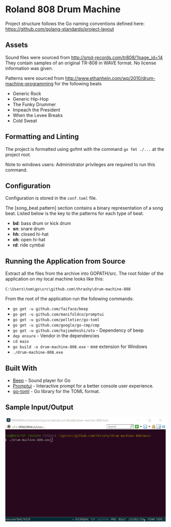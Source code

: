 
#  Roland 808 Drum Machine

Project structure follows the Go naming conventions defined here: https://github.com/golang-standards/project-layout

##  Assets

Sound files were sourced from http://smd-records.com/tr808/?page_id=14 They contain samples of an original TR-808 in WAVE format. No license information was given.

Patterns were sourced from http://www.ethanhein.com/wp/2010/drum-machine-programming for the following beats

* Generic Rock
* Generic Hip-Hop
* The Funky Drummer
* Impeach the President
* When the Levee Breaks
* Cold Sweat

##  Formatting and Linting

The project is formatted using gofmt with the command `go fmt ./...` at the project root.

Note to windows users: Administrator privileges are required to run this command.

##  Configuration

Configuration is stored in the `conf.toml` file.

The [song_beat.pattern] section contains a binary representation of a song beat. Listed below is the key to the patterns for each type of beat.

* **bd**: bass drum or kick drum
* **sn**: snare drum
* **hh**: closed hi-hat
* **oh**: open hi-hat
* **rd**: ride cymbal

##  Running the Application from Source

Extract all the files from the archive into GOPATH/src. The root folder of the application on my local machine looks like this:

`C:\Users\tom\go\src\github.com\thrashy\drum-machine-808`

From the root of the application run the following commands:

* `go get -u github.com/faiface/beep`
* `go get -u github.com/manifoldco/promptui`
* `go get -u github.com/pelletier/go-toml`
* `go get -u github.com/google/go-cmp/cmp`
* `go get -u github.com/hajimehoshi/oto` - Dependency of beep
* `dep ensure` - Vendor in the dependencies
* `cd main`
* `go build -o drum-machine-808.exe` - exe extension for Windows
* `./drum-machine-808.exe`

##  Built With

* [Beep](https://github.com/faiface/beep) - Sound player for Go
* [Promptui](https://github.com/manifoldco/promptui) - Interactive prompt for a better console user experience.
* [go-toml](https://github.com/pelletier/go-toml) - Go library for the TOML format.

##  Sample Input/Output

![example.gif](example.gif)